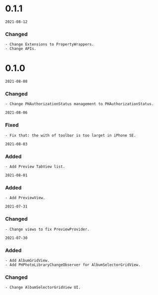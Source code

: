 # 0.1.1
`2021-08-12`
### Changed
    - Change Extensions to PropertyWrappers.
    - Change APIs.

# 0.1.0
`2021-08-08`
### Changed
    - Change PHAuthorizationStatus management to PHAuthorizationStatus.
    
`2021-08-06`
### Fixed
    - Fix that: the with of toolbar is too larget in iPhone SE.
    
`2021-08-03`
### Added
    - Add Preview TabView list.
    
`2021-08-01`
### Added
    - Add PreviewView.
    
`2021-07-31`
### Changed
    - Change views to fix PreviewProvider.
    
`2021-07-30`
### Added
    - Add AlbumGridView.
    - Add PHPhotoLibraryChangeObserver for AlbumSelectorGridView.
### Changed
    - Change AlbumSelectorGridView UI.
